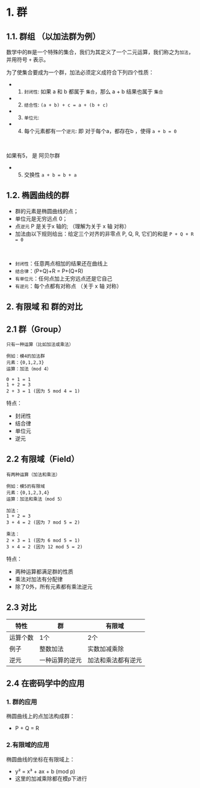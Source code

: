 # 1. 群
## 1.1. 群组 （以加法群为例）
数学中的`群`是一个特殊的集合，我们为其定义了一个二元运算，我们称之为`加法`，并用符号 `+` 表示。
<br/>

为了使集合要成为一个群，加法必须定义成符合下列四个性质：
- 1. `封闭性`: 如果 a 和 b 都属于 `集合`，那么 a + b 结果也属于 `集合`
- 2. `结合性`: ``` (a + b) + c = a + (b + c) ```
- 3. `单位元`:
- 4. 每个元素都有一个`逆元`: 即 对于每个a，都存在b ，使得 `a + b = 0`
<br/>

  如果有5， 是 阿贝尔群
- 5. 交换性 ``` a + b = b + a ```

## 1.2. 椭圆曲线的群
- 群的元素是椭圆曲线的点；
- 单位元是无穷远点 0；
- 点`逆元` P 是关于x 轴的; （理解为关于 x 轴 对称）
- 加法由以下规则给出：给定三个对齐的非零点 P, Q, R, 它们的和是 ``` P + Q + R = 0 ```

<br/>

- `封闭性`：任意两点相加的结果还在曲线上
- `结合律`：(P+Q)+R = P+(Q+R)
- `有单位元`：任何点加上无穷远点还是它自己
- `有逆元`：每个点都有对称点 （关于 x 轴 对称）

## 2. 有限域 和 群的对比
## 2.1 群（Group）
``` 
只有一种运算（比如加法或乘法）

例如：模4的加法群
元素：{0,1,2,3}
运算：加法（mod 4）

0 + 1 = 1
1 + 2 = 3
2 + 3 = 1 (因为 5 mod 4 = 1)
``` 
特点：
- 封闭性
- 结合律
- 单位元
- 逆元

## 2.2 有限域（Field）
``` 
有两种运算（加法和乘法）

例如：模5的有限域
元素：{0,1,2,3,4}
运算：加法和乘法（mod 5）

加法：
1 + 2 = 3
3 + 4 = 2 (因为 7 mod 5 = 2)

乘法：
2 × 3 = 1 (因为 6 mod 5 = 1)
3 × 4 = 2 (因为 12 mod 5 = 2)
``` 
特点：
- 两种运算都满足群的性质
- 乘法对加法有分配律
- 除了0外，所有元素都有乘法逆元

## 2.3 对比
| 特性 | 群 | 有限域 |
|------|-----|--------|
| 运算个数 | 1个 | 2个 |
| 例子 | 整数加法 | 实数加减乘除 |
| 逆元 | 一种运算的逆元 | 加法和乘法都有逆元 |
## 2.4 在密码学中的应用
### 1. 群的应用
椭圆曲线上的点加法构成群：
- P + Q = R
### 2.有限域的应用
椭圆曲线的坐标在有限域上：
- y² = x³ + ax + b (mod p)
- 这里的加减乘除都在模p下进行
